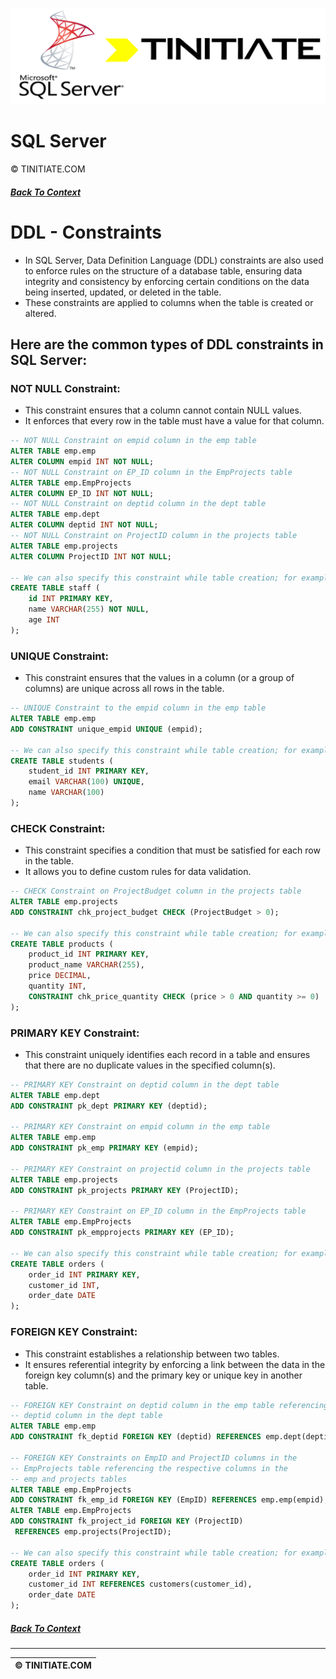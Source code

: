 ![SQL Server Tinitiate Image](sqlserver_tinitiate.png)

# SQL Server
&copy; TINITIATE.COM

##### [Back To Context](./README.md)

# DDL - Constraints
* In SQL Server, Data Definition Language (DDL) constraints are also used to enforce rules on the structure of a database table, ensuring data integrity and consistency by enforcing certain conditions on the data being inserted, updated, or deleted in the table.
* These constraints are applied to columns when the table is created or altered.

## Here are the common types of DDL constraints in SQL Server:
### NOT NULL Constraint:
* This constraint ensures that a column cannot contain NULL values.
* It enforces that every row in the table must have a value for that column.
```sql
-- NOT NULL Constraint on empid column in the emp table
ALTER TABLE emp.emp
ALTER COLUMN empid INT NOT NULL;
-- NOT NULL Constraint on EP_ID column in the EmpProjects table
ALTER TABLE emp.EmpProjects
ALTER COLUMN EP_ID INT NOT NULL;
-- NOT NULL Constraint on deptid column in the dept table
ALTER TABLE emp.dept
ALTER COLUMN deptid INT NOT NULL;
-- NOT NULL Constraint on ProjectID column in the projects table
ALTER TABLE emp.projects
ALTER COLUMN ProjectID INT NOT NULL;

-- We can also specify this constraint while table creation; for example
CREATE TABLE staff (
    id INT PRIMARY KEY,
    name VARCHAR(255) NOT NULL,
    age INT
);
```

### UNIQUE Constraint:
* This constraint ensures that the values in a column (or a group of columns) are unique across all rows in the table.
```sql
-- UNIQUE Constraint to the empid column in the emp table
ALTER TABLE emp.emp
ADD CONSTRAINT unique_empid UNIQUE (empid);

-- We can also specify this constraint while table creation; for example
CREATE TABLE students (
    student_id INT PRIMARY KEY,
    email VARCHAR(100) UNIQUE,
    name VARCHAR(100)
);
```

### CHECK Constraint:
* This constraint specifies a condition that must be satisfied for each row in the table.
* It allows you to define custom rules for data validation.
```sql
-- CHECK Constraint on ProjectBudget column in the projects table
ALTER TABLE emp.projects
ADD CONSTRAINT chk_project_budget CHECK (ProjectBudget > 0);

-- We can also specify this constraint while table creation; for example
CREATE TABLE products (
    product_id INT PRIMARY KEY,
    product_name VARCHAR(255),
    price DECIMAL,
    quantity INT,
    CONSTRAINT chk_price_quantity CHECK (price > 0 AND quantity >= 0)
);
```

### PRIMARY KEY Constraint:
* This constraint uniquely identifies each record in a table and ensures that there are no duplicate values in the specified column(s).
```sql
-- PRIMARY KEY Constraint on deptid column in the dept table
ALTER TABLE emp.dept
ADD CONSTRAINT pk_dept PRIMARY KEY (deptid);

-- PRIMARY KEY Constraint on empid column in the emp table
ALTER TABLE emp.emp 
ADD CONSTRAINT pk_emp PRIMARY KEY (empid);

-- PRIMARY KEY Constraint on projectid column in the projects table
ALTER TABLE emp.projects 
ADD CONSTRAINT pk_projects PRIMARY KEY (ProjectID);

-- PRIMARY KEY Constraint on EP_ID column in the EmpProjects table
ALTER TABLE emp.EmpProjects
ADD CONSTRAINT pk_empprojects PRIMARY KEY (EP_ID);

-- We can also specify this constraint while table creation; for example
CREATE TABLE orders (
    order_id INT PRIMARY KEY,
    customer_id INT,
    order_date DATE
);
```

### FOREIGN KEY Constraint:
* This constraint establishes a relationship between two tables.
* It ensures referential integrity by enforcing a link between the data in the foreign key column(s) and the primary key or unique key in another table.
```sql
-- FOREIGN KEY Constraint on deptid column in the emp table referencing the
-- deptid column in the dept table
ALTER TABLE emp.emp
ADD CONSTRAINT fk_deptid FOREIGN KEY (deptid) REFERENCES emp.dept(deptid);

-- FOREIGN KEY Constraints on EmpID and ProjectID columns in the
-- EmpProjects table referencing the respective columns in the
-- emp and projects tables
ALTER TABLE emp.EmpProjects
ADD CONSTRAINT fk_emp_id FOREIGN KEY (EmpID) REFERENCES emp.emp(empid);
ALTER TABLE emp.EmpProjects
ADD CONSTRAINT fk_project_id FOREIGN KEY (ProjectID)
 REFERENCES emp.projects(ProjectID);

-- We can also specify this constraint while table creation; for example
CREATE TABLE orders (
    order_id INT PRIMARY KEY,
    customer_id INT REFERENCES customers(customer_id),
    order_date DATE
);
```

##### [Back To Context](./README.md)
***
| &copy; TINITIATE.COM |
|----------------------|